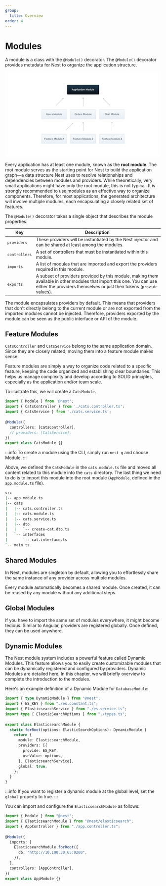 ```yaml
---
group:
  title: Overview
order: 4
---
```


# Modules

A module is a class with the `@Module()` decorator. The `@Module()` decorator provides metadata for Nest to organize the application structure.

![image.png](./images/modules.png)

Every application has at least one module, known as the **root module**. The root module serves as the starting point for Nest to build the application graph—a data structure Nest uses to resolve relationships and dependencies between modules and providers. While theoretically, very small applications might have only the root module, this is not typical. It is strongly recommended to use modules as an effective way to organize components. Therefore, for most applications, the generated architecture will involve multiple modules, each encapsulating a closely related set of features.

The `@Module()` decorator takes a single object that describes the module properties.

| Key          | Description                                                |
| ------------ | ---------------------------------------------------------- |
| `providers`  | These providers will be instantiated by the Nest injector and can be shared at least among the modules. |
| `controllers`| A set of controllers that must be instantiated within this module. |
| `imports`    | A list of modules that are imported and export the providers required in this module. |
| `exports`    | A subset of providers provided by this module, making them available in other modules that import this one. You can use either the providers themselves or just their tokens (`provide` values). |

The module encapsulates providers by default. This means that providers that don't directly belong to the current module or are not exported from the imported modules cannot be injected. Therefore, providers exported by the module can be seen as the public interface or API of the module.

## Feature Modules

`CatsController` and `CatsService` belong to the same application domain. Since they are closely related, moving them into a feature module makes sense.

Feature modules are simply a way to organize code related to a specific feature, keeping the code organized and establishing clear boundaries. This helps us manage complexity and develop according to SOLID principles, especially as the application and/or team scale.

To illustrate this, we will create a `CatsModule`.

```typescript
import { Module } from '@nest';
import { CatsController } from './cats.controller.ts';
import { CatsService } from './cats.service.ts';

@Module({
  controllers: [CatsController],
  // providers: [CatsService],
})
export class CatsModule {}
```

:::info
To create a module using the CLI, simply run `nest g` and choose Module.
:::

Above, we defined the `CatsModule` in the `cats.module.ts` file and moved all content related to this module into the `cats` directory. The last thing we need to do is to import this module into the root module (`AppModule`, defined in the `app.module.ts` file).


```bash
src
|-- app.module.ts
|-- cats
|   |-- cats.controller.ts
|   |-- cats.module.ts
|   |-- cats.service.ts
|   |-- dto
|   |   `-- create-cat.dto.ts
|   `-- interfaces
|       `-- cat.interface.ts
`-- main.ts
```

## Shared Modules

In Nest, modules are singleton by default, allowing you to effortlessly share the same instance of any provider across multiple modules.

Every module automatically becomes a shared module. Once created, it can be reused by any module without any additional steps.

## Global Modules

If you have to import the same set of modules everywhere, it might become tedious. Similar to Angular, providers are registered globally. Once defined, they can be used anywhere.

## Dynamic Modules

The Nest module system includes a powerful feature called Dynamic Modules. This feature allows you to easily create customizable modules that can be dynamically registered and configured by providers. Dynamic Modules are detailed here. In this chapter, we will briefly overview to complete the introduction to the modules.

Here's an example definition of a Dynamic Module for `DatabaseModule`:

```typescript
import { type DynamicModule } from "@nest";
import { ES_KEY } from "./es.constant.ts";
import { ElasticsearchService } from "./es.service.ts";
import type { ElasticSearchOptions } from "./types.ts";

export class ElasticsearchModule {
  static forRoot(options: ElasticSearchOptions): DynamicModule {
    return {
      module: ElasticsearchModule,
      providers: [{
        provide: ES_KEY,
        useValue: options,
      }, ElasticsearchService],
      global: true,
    };
  }
}
```

:::info
If you want to register a dynamic module at the global level, set the `global` property to true.
:::

You can import and configure the `ElasticsearchModule` as follows:

```typescript
import { Module } from "@nest";
import { ElasticsearchModule } from "@nest/elasticsearch";
import { AppController } from "./app.controller.ts";

@Module({
  imports: [
    ElasticsearchModule.forRoot({
      db: "http://10.100.30.65:9200",
    }),
  ],
  controllers: [AppController],
})
export class AppModule {}
```
